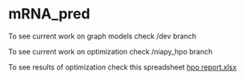 # mRNA_pred

To see current work on graph models check /dev branch

To see current work on optimization check /niapy_hpo branch

To see results of optimization check this spreadsheet
[hpo report.xlsx](https://github.com/ViktorijaVodilovska/mRNA_pred/files/10701241/hpo.report.10_percent.xlsx)
